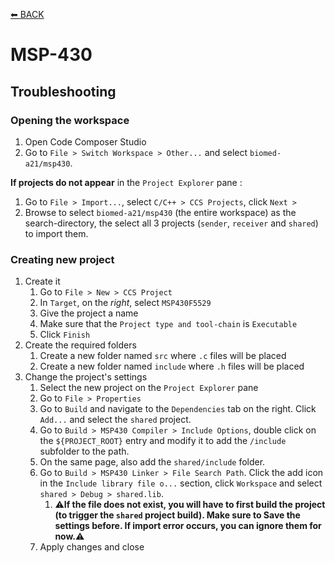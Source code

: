[⬅ BACK](../README.md)

# MSP-430

## Troubleshooting

### Opening the workspace

1. Open Code Composer Studio
2. Go to `File > Switch Workspace > Other...` and select `biomed-a21/msp430`.

**If projects do not appear** in the `Project Explorer` pane :

1. Go to `File > Import...`, select `C/C++ > CCS Projects`, click `Next >`
2. Browse to select `biomed-a21/msp430` (the entire workspace) as the search-directory, the select all 3 projects (`sender`, `receiver` and `shared`) to import them.

### Creating new project

1. Create it
    1. Go to `File > New > CCS Project`
    2. In `Target`, on the *right*, select `MSP430F5529`
    3. Give the project a name
    4. Make sure that the `Project type and tool-chain` is `Executable`
    5. Click `Finish`
2. Create the required folders
    1. Create a new folder named `src` where `.c` files will be placed
    2. Create a new folder named `include` where `.h` files will be placed
3. Change the project's settings
    1. Select the new project on the `Project Explorer` pane
    2. Go to `File > Properties`
    3. Go to `Build` and navigate to the `Dependencies` tab on the right. Click `Add...` and select the `shared` project.
    4. Go to `Build > MSP430 Compiler > Include Options`, double click on the `${PROJECT_ROOT}` entry and modify it to add the `/include` subfolder to the path.
    5. On the same page, also add the `shared/include` folder.
    6. Go to `Build > MSP430 Linker > File Search Path`. Click the add icon in the `Include library file o...` section, click `Workspace` and select `shared > Debug > shared.lib`.
        1. ⚠️**If the file does not exist, you will have to first build the project (to trigger the `shared` project build). Make sure to Save the settings before. If import error occurs, you can ignore them for now.**⚠️
    7. Apply changes and close
